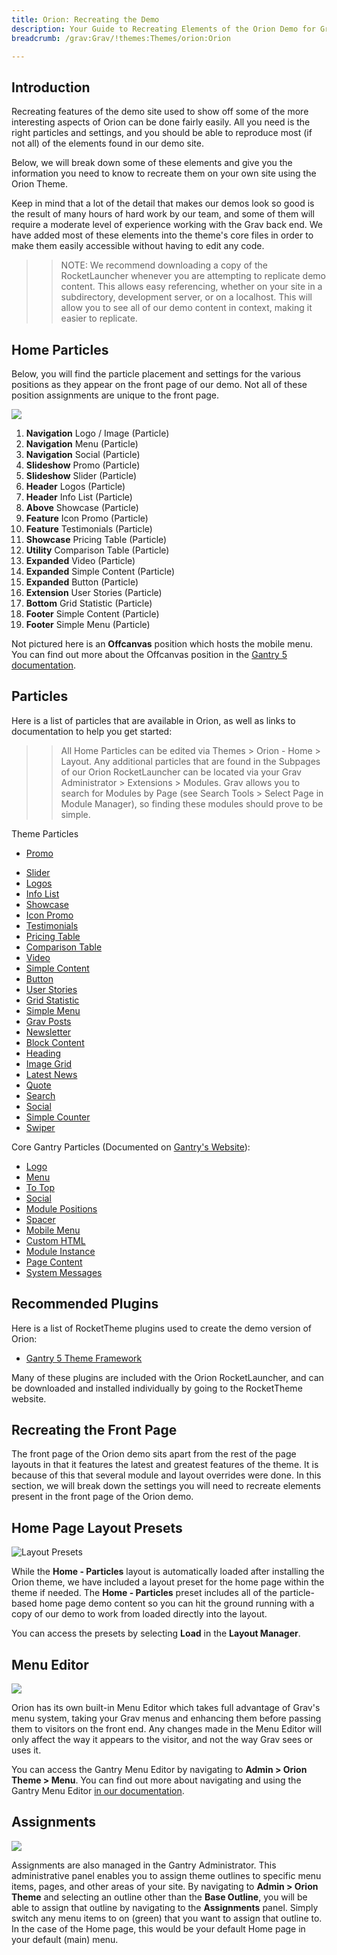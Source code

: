 ```yaml
---
title: Orion: Recreating the Demo
description: Your Guide to Recreating Elements of the Orion Demo for Grav
breadcrumb: /grav:Grav/!themes:Themes/orion:Orion

---
```


Introduction
-----

Recreating features of the demo site used to show off some of the more interesting aspects of Orion can be done fairly easily. All you need is the right particles and settings, and you should be able to reproduce most (if not all) of the elements found in our demo site.

Below, we will break down some of these elements and give you the information you need to know to recreate them on your own site using the Orion Theme.

Keep in mind that a lot of the detail that makes our demos look so good is the result of many hours of hard work by our team, and some of them will require a moderate level of experience working with the Grav back end. We have added most of these elements into the theme's core files in order to make them easily accessible without having to edit any code.

>> NOTE: We recommend downloading a copy of the RocketLauncher whenever you are attempting to replicate demo content. This allows easy referencing, whether on your site in a subdirectory, development server, or on a localhost. This will allow you to see all of our demo content in context, making it easier to replicate.

Home Particles
-----

Below, you will find the particle placement and settings for the various positions as they appear on the front page of our demo. Not all of these position assignments are unique to the front page.

![](assets/orion2.jpg)

1. **Navigation** Logo / Image (Particle)
2. **Navigation** Menu (Particle)
3. **Navigation** Social (Particle)
4. **Slideshow** Promo (Particle)
5. **Slideshow** Slider (Particle)
6. **Header** Logos (Particle)
7. **Header** Info List (Particle)
8. **Above** Showcase (Particle)
9. **Feature** Icon Promo (Particle)
10. **Feature** Testimonials (Particle)
11. **Showcase** Pricing Table (Particle)
12. **Utility** Comparison Table (Particle)
13. **Expanded** Video (Particle)
14. **Expanded** Simple Content (Particle)
15. **Expanded** Button (Particle)
16. **Extension** User Stories (Particle)
17. **Bottom** Grid Statistic (Particle)
18. **Footer** Simple Content (Particle)
19. **Footer** Simple Menu (Particle)

Not pictured here is an **Offcanvas** position which hosts the mobile menu. You can find out more about the Offcanvas position in the [Gantry 5 documentation](http://docs.gantry.org/gantry5/configure/layout-manager#offcanvas-section).

Particles
-----

Here is a list of particles that are available in Orion, as well as links to documentation to help you get started:

>> All Home Particles can be edited via Themes > Orion - Home > Layout. Any additional particles that are found in the Subpages of our Orion RocketLauncher can be located via your Grav Administrator > Extensions > Modules. Grav allows you to search for Modules by Page (see Search Tools > Select Page in Module Manager), so finding these modules should prove to be simple.

Theme Particles

- [Promo](particle_promo.md)
+ [Slider](particle_slider.md)
+ [Logos](particle_logos.md)
+ [Info List](particle_info.md)
+ [Showcase](particle_showcase.md)
+ [Icon Promo](particle_iconpromo.md)
+ [Testimonials](particle_testimonials.md)
+ [Pricing Table](particle_pricing.md)
+ [Comparison Table](particle_comparison.md)
+ [Video](particle_video.md)
+ [Simple Content](particle_simple.md)
+ [Button](particle_button.md)
+ [User Stories](particle_userstories.md)
+ [Grid Statistic](particle_grid.md)
+ [Simple Menu](particle_simplemenu.md)
+ [Grav Posts](particle_grav.md)
+ [Newsletter](particle_newsletter.md)
+ [Block Content](particle_block.md)
+ [Heading](particle_heading.md)
+ [Image Grid](particle_image.md)
+ [Latest News](particle_latestnews.md)
+ [Quote](particle_quote.md)
+ [Search](particle_search.md)
+ [Social](particle_social.md)
+ [Simple Counter](particle_simplecounter.md)
+ [Swiper](particle_swiper.md)

Core Gantry Particles (Documented on [Gantry's Website](http://gantry.org)):

* [Logo](http://docs.gantry.org/gantry5/particles/logo)
* [Menu](http://docs.gantry.org/gantry5/particles/menu-control)
* [To Top](http://docs.gantry.org/gantry5/particles/to-top)
* [Social](http://docs.gantry.org/gantry5/particles/social)
* [Module Positions](http://docs.gantry.org/gantry5/particles/position)
* [Spacer](http://docs.gantry.org/gantry5/particles/spacer)
* [Mobile Menu](http://docs.gantry.org/gantry5/particles/mobile-menu)
* [Custom HTML](http://docs.gantry.org/gantry5/particles/custom-html)
* [Module Instance](http://docs.gantry.org/gantry5/particles/module-instance)
* [Page Content](http://docs.gantry.org/gantry5/particles/page-content)
* [System Messages](http://docs.gantry.org/gantry5/particles/system-messages)

Recommended Plugins
-----

Here is a list of RocketTheme plugins used to create the demo version of Orion:

* [Gantry 5 Theme Framework](http://gantry.org/)

Many of these plugins are included with the Orion RocketLauncher, and can be downloaded and installed individually by going to the RocketTheme website.

Recreating the Front Page
-----

The front page of the Orion demo sits apart from the rest of the page layouts in that it features the latest and greatest features of the theme. It is because of this that several module and layout overrides were done. In this section, we will break down the settings you will need to recreate elements present in the front page of the Orion demo.

Home Page Layout Presets
-----

![Layout Presets](assets/layout_presets.png)

While the **Home - Particles** layout is automatically loaded after installing the Orion theme, we have included a layout preset for the home page within the theme if needed. The **Home - Particles** preset includes all of the particle-based home page demo content so you can hit the ground running with a copy of our demo to work from loaded directly into the layout.

You can access the presets by selecting **Load** in the **Layout Manager**.

Menu Editor
-----

![](assets/menu_1.png)


Orion has its own built-in Menu Editor which takes full advantage of Grav's menu system, taking your Grav menus and enhancing them before passing them to visitors on the front end. Any changes made in the Menu Editor will only affect the way it appears to the visitor, and not the way Grav sees or uses it.

You can access the Gantry Menu Editor by navigating to **Admin > Orion Theme > Menu**. You can find out more about navigating and using the Gantry Menu Editor [in our documentation](http://docs.gantry.org/gantry5/configure/menu-editor).

Assignments
-----

![](assets/assignments_1.png)

Assignments are also managed in the Gantry Administrator. This administrative panel enables you to assign theme outlines to specific menu items, pages, and other areas of your site. By navigating to **Admin > Orion Theme** and selecting an outline other than the **Base Outline**, you will be able to assign that outline by navigating to the **Assignments** panel. Simply switch any menu items to on (green) that you want to assign that outline to. In the case of the Home page, this would be your default Home page in your default (main) menu.
